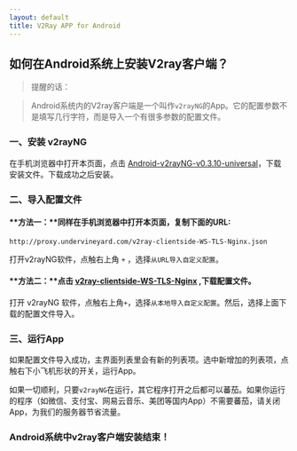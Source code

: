 ```yaml
---
layout: default
title: V2Ray APP for Android
---
```


## 如何在Android系统上安装V2ray客户端？

> 提醒的话：

> Android系统内的V2ray客户端是一个叫作`v2rayNG`的App。它的配置参数不是填写几行字符，而是导入一个有很多参数的配置文件。

### 一、安装 v2rayNG

在手机浏览器中打开本页面，点击 [Android-v2rayNG-v0.3.10-universal][1]，下载安装文件。下载成功之后安装。

### 二、导入配置文件

#### **方法一：**同样在手机浏览器中打开本页面，复制下面的URL:

```
http://proxy.undervineyard.com/v2ray-clientside-WS-TLS-Nginx.json
```

打开v2rayNG软件，点触右上角 `+` ，选择`从URL导入自定义配置`。

#### **方法二：**点击 [v2ray-clientside-WS-TLS-Nginx][2] ,下载配置文件。

打开 v2rayNG 软件，点触右上角`+`，选择`从本地导入自定义配置`。然后，选择上面下载的配置文件导入。

### 三、运行App

如果配置文件导入成功，主界面列表里会有新的列表项。选中新增加的列表项，点触右下小飞机形状的开关，运行App。

如果一切顺利，只要`v2rayNG`在运行，其它程序打开之后都可以蕃茄。如果你运行的程序（如微信、支付宝、网易云音乐、美团等国内App）不需要蕃茄，请关闭App，为我们的服务器节省流量。

### Android系统中v2ray客户端安装结束！


[1]:<http://proxy.undervineyard.com/android-v2rayNG-v0.3.10-universal.apk>
[2]:<http://proxy.undervineyard.com/v2ray-clientside-WS-TLS-Nginx>